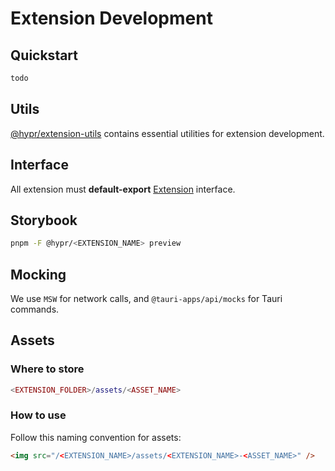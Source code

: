 # Extension Development

## Quickstart

```bash
todo
```

## Utils

[@hypr/extension-utils](https://github.com/fastrepl/hyprnote/tree/main/extensions/utils) contains essential utilities for extension development.

## Interface

All extension must **default-export** [Extension](https://github.com/fastrepl/hyprnote/blob/main/extensions/types.ts) interface.

## Storybook

```bash
pnpm -F @hypr/<EXTENSION_NAME> preview
```

## Mocking

We use `MSW` for network calls, and `@tauri-apps/api/mocks` for Tauri commands.

## Assets

### Where to store

```lua
<EXTENSION_FOLDER>/assets/<ASSET_NAME>
```

### How to use

Follow this naming convention for assets:

```html
<img src="/<EXTENSION_NAME>/assets/<EXTENSION_NAME>-<ASSET_NAME>" />
```
